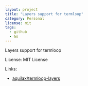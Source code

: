```yaml
---
layout: project
title: "Layers support for termloop"
category: Personal
license: mit
tags:
  - github
  - Go
---
```


Layers support for termloop

License: MIT License

Links:

* [aquilax/termloop-layers](https://github.com/aquilax/termloop-layers)
